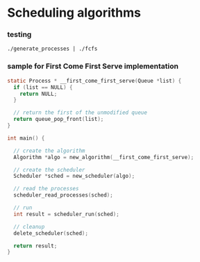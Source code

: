 # Scheduling algorithms

### testing

```./generate_processes | ./fcfs```

### sample for First Come First Serve implementation

```c
static Process * __first_come_first_serve(Queue *list) {
  if (list == NULL) {
    return NULL;
  }

  // return the first of the unmodified queue
  return queue_pop_front(list);
}

int main() {

  // create the algorithm
  Algorithm *algo = new_algorithm(__first_come_first_serve);

  // create the scheduler
  Scheduler *sched = new_scheduler(algo);

  // read the processes
  scheduler_read_processes(sched);

  // run
  int result = scheduler_run(sched);

  // cleanup
  delete_scheduler(sched);

  return result;
}

```